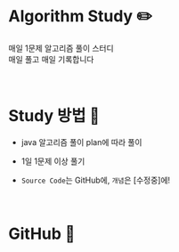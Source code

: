 # Algorithm Study ✏️
매일 1문제 알고리즘 풀이 스터디  
매일 풀고 매일 기록합니다  

<br>

# Study 방법 📖
- java 알고리즘 풀이 plan에 따라 풀이
- 1일 1문제 이상 풀기
- `Source Code`는 GitHub에, `개념`은 [수정중]에!

  <br>

# GitHub 📝

